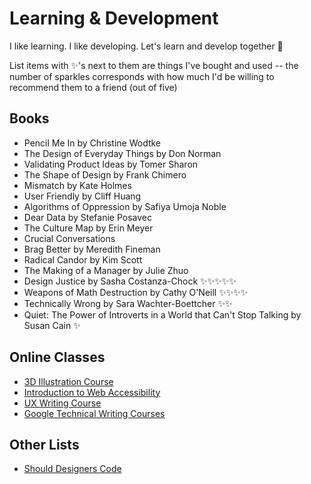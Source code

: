# Learning & Development 
I like learning. I like developing. Let's learn and develop together 🧠 

List items with ✨'s next to them are things I've bought and used -- the number of sparkles corresponds with how much I'd be willing to recommend them to a friend (out of five) 

## Books 
- Pencil Me In by Christine Wodtke
- The Design of Everyday Things by Don Norman
- Validating Product Ideas by Tomer Sharon
- The Shape of Design by Frank Chimero
- Mismatch by Kate Holmes 
- User Friendly by Cliff Huang 
- Algorithms of Oppression by Safiya Umoja Noble 
- Dear Data by Stefanie Posavec 
- The Culture Map by Erin Meyer
- Crucial Conversations 
- Brag Better by Meredith Fineman
- Radical Candor by Kim Scott
- The Making of a Manager by Julie Zhuo
- Design Justice by Sasha Costanza-Chock ✨✨✨✨✨
- Weapons of Math Destruction by Cathy O'Neill ✨✨✨✨
- Technically Wrong by Sara Wachter-Boettcher ✨✨
- Quiet: The Power of Introverts in a World that Can't Stop Talking by Susan Cain ✨

## Online Classes 
- [3D Illustration Course](https://polygonrunway.com/courses/) 
- [Introduction to Web Accessibility](https://www.edx.org/course/web-accessibility-introduction)
- [UX Writing Course](https://uxcontent.com/)
- [Google Technical Writing Courses](https://developers.google.com/tech-writing) 

## Other Lists
- [Should Designers Code](https://github.com/github/product-design/blob/main/should-designers-code.md)
